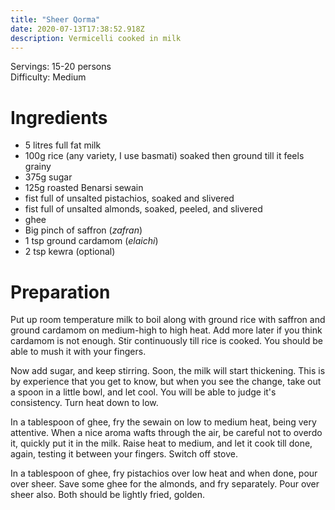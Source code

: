 ```yaml
---
title: "Sheer Qorma"
date: 2020-07-13T17:38:52.918Z
description: Vermicelli cooked in milk
---
```


Servings: 15-20 persons  
Difficulty: Medium  

# Ingredients
- 5 litres full fat milk
- 100g rice (any variety, I use basmati) soaked then ground till it feels grainy
- 375g sugar
- 125g roasted Benarsi sewain
- fist full of unsalted pistachios, soaked and slivered
- fist full of unsalted almonds, soaked, peeled, and slivered
- ghee
- Big pinch of saffron (_zafran_)
- 1 tsp ground cardamom (_elaichi_)
- 2 tsp kewra (optional)

# Preparation

Put up room temperature milk to boil along with ground rice with saffron and ground cardamom on medium-high to high heat. Add more later if you think cardamom is not enough. Stir continuously till rice is cooked. You should be able to mush it with your fingers.

Now add sugar, and keep stirring. Soon, the milk will start thickening. This is by experience that you get to know, but when you see the change, take out a spoon in a little bowl, and let cool. You will be able to judge it's consistency. Turn heat down to low.

In a tablespoon of ghee, fry the sewain on low to medium heat, being very attentive. When a nice aroma wafts through the air, be careful not to overdo it, quickly put it in the milk. Raise heat to medium, and let it cook till done, again, testing it between your fingers. Switch off stove.

In a tablespoon of ghee, fry pistachios over low heat and when done, pour over sheer. Save some ghee for the almonds, and fry separately. Pour over sheer also. Both should be lightly fried, golden.

